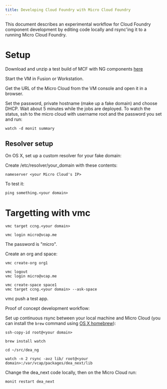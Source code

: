 ```yaml
---
title: Developing Cloud Foundry with Micro Cloud Foundry
---
```


This document describes an experimental workflow for Cloud Foundry component development by editing code locally and rsync'ing it to a running Micro Cloud Foundry.

# Setup

Download and unzip a test build of MCF with NG components [here](http://download3.vmware.com/cloudfoundry/micro/alpha/micro-demo.zip)

Start the VM in Fusion or Workstation.

Get the URL of the Micro Cloud from the VM console and open it in a browser.

Set the password, private hostname (make up a fake domain) and choose
DHCP. Wait about 5 minutes while the jobs are deployed. To watch the status, ssh to the micro cloud with username root and the password you set and run:

    watch -d monit summary

## Resolver setup

On OS X, set up a custom resolver for your fake domain:

Create /etc/resolver/your_domain with these contents:

    nameserver <your Micro Cloud's IP>

To test it:

    ping something.<your domain>

# Targetting with vmc

    vmc target ccng.<your domain>

    vmc login micro@vcap.me

The password is "micro".

Create an org and space:

    vmc create-org org1

    vmc logout
    vmc login micro@vcap.me

    vmc create-space space1
    vmc target ccng.<your domain> --ask-space

vmc push a test app.

Proof of concept development workflow:

Set up continuous rsync between your local machine and Micro Cloud (you can install the `brew` command using [OS X homebrew](http://mxcl.github.com/homebrew/)):

    ssh-copy-id root@<your domain>

    brew install watch

    cd ~/src/dea_ng

    watch -n 2 rsync -avz lib/ root@<your domain>:/var/vcap/packages/dea_next/lib

Change the dea_next code locally, then on the Micro Cloud run:

    monit restart dea_next
